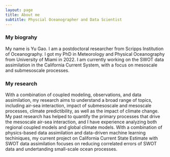 ```yaml
---
layout: page
title: About me
subtitle: Physcial Oceanographer and Data Scientist
---
```

### My biograhy
My name is Yu Gao. I am a postdoctoral researcher from Scripps Institution of Oceanography. 
I got my PhD in Meteorology and Physical Oceanography from University of Miami in 2022. I am currently working on the SWOT data assimilation in the California Current System, with a focus on mesoscale and submesoscale processes. 

### My research
With a combination of coupled modeling, observations, and data assimilation, my research aims to understand a broad range of topics, including air-sea interaction, impact of submesoscale and mesoscale processes, climate predictibility, as well as the impact of climate change. My past research has helped to quantify the primary processes that drive the mesoscale air-sea interaction, and I have experience analyzing both regional coupled models and global climate models. With a combination of physics-based data assimilation and data-driven machine learning techiniques, my current project on California Current State Estimate with SWOT data assimilation focuses on reducing correlated errors of SWOT data and undertanding small-scale ocean processes. 


